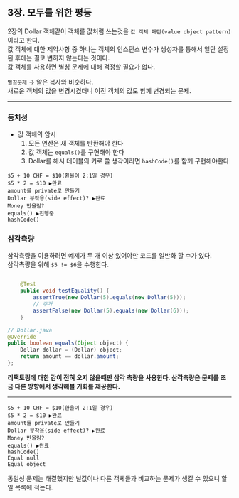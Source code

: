 ## 3장. 모두를 위한 평등

2장의 Dollar 객체같이 객체를 값처럼 쓰는것을 `값 객체 패턴(value object pattern)` 이라고 한다.  
값 객체에 대한 제약사항 중 하나는 객체의 인스턴스 변수가 생성자를 통해서 일단 설정된 후에는 결코 변하지 않는다는 것이다.  
값 객체를 사용하면 별칭 문제에 대해 걱정할 필요가 없다.

`별칭문제`
→ 얕은 복사와 비슷하다.  
새로운 객체의 값을 변경시켰더니 이전 객체의 값도 함께 변경되는 문제.

---

### 동치성

- 값 객체의 암시
  1. 모든 연산은 새 객체를 반환해야 한다
  2. 값 객체는 `equals()`를 구현해야 한다
  3. Dollar를 해시 테이블의 키로 쓸 생각이라면 `hashCode()`를 함께 구현해야한다

```
$5 + 10 CHF = $10(환율이 2:1일 경우)
$5 * 2 = $10 ▶완료
amount를 private로 만들기
Dollar 부작용(side effect)? ▶완료
Money 반올림?
equals() ▶진행중
hashCode()
```

### 삼각측량

삼각측량을 이용하려면 예제가 두 개 이상 있어야만 코드를 일반화 할 수가 있다.  
삼각측량을 위해 `$5 != $6`을 수행한다.

```java

    @Test
    public void testEquality() {
        assertTrue(new Dollar(5).equals(new Dollar(5)));
        // 추가
        assertFalse(new Dollar(5).equals(new Dollar(6)));
    }
```

```java
// Dollar.java
@Override
public boolean equals(Object object) {
    Dollar dollar = (Dollar) object;
    return amount == dollar.amount;
};
```

**리팩토링에 대한 감이 전혀 오지 않을때만 삼각 측량을 사용한다. 삼각측량은 문제를 조금 다른 방향에서 생각해볼 기회를 제공한다.**

---

```
$5 + 10 CHF = $10(환율이 2:1일 경우)
$5 * 2 = $10 ▶완료
amount를 private로 만들기
Dollar 부작용(side effect)? ▶완료
Money 반올림?
equals() ▶완료
hashCode()
Equal null
Equal object
```

동일성 문제는 해결했지만 널값이나 다른 객체들과 비교하는 문제가 생길 수 있으니 할 일 목록에 적는다.
